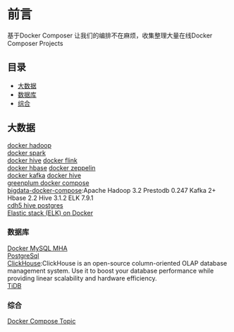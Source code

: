 # 前言

基于Docker Composer 让我们的编排不在麻烦，收集整理大量在线Docker Composer Projects

## 目录
- [大数据](#大数据)
- [数据库](#数据库)
- [综合](#综合)

## 大数据
[docker hadoop](https://github.com/big-data-europe/docker-hadoop)  
[docker spark](https://github.com/big-data-europe/docker-spark)  
[docker hive](https://github.com/big-data-europe/docker-hive)
[docker flink](https://github.com/big-data-europe/docker-flink)  
[docker hbase](https://github.com/big-data-europe/docker-hbase)
[docker zeppelin](https://github.com/big-data-europe/docker-zeppelin)  
[docker kafka](https://github.com/big-data-europe/docker-kafka)
[docker hive](https://github.com/big-data-europe/docker-hive)  
[greenplum docker compose](https://github.com/akashkroy/greenplum-docker-compose)  
[bigdata-docker-compose](https://github.com/spancer/bigdata-docker-compose):Apache Hadoop 3.2 Prestodb 0.247 Kafka 2+ Hbase 2.2 Hive 3.1.2 ELK 7.9.1  
[cdh5 hive postgres](https://github.com/tilakpatidar/cdh5_hive_postgres)  
[Elastic stack (ELK) on Docker](https://github.com/deviantony/docker-elk) 

### 数据库
[Docker MySQL MHA](https://gitee.com/witless/docker-mysql-mha)  
[PostgreSql](https://gitee.com/zhengqingya/docker-compose/tree/master/Linux/postgresql)  
[ClickHouse](https://hub.docker.com/r/bitnami/clickhouse/):ClickHouse is an open-source column-oriented OLAP database management system. Use it to boost your database performance while providing linear scalability and hardware efficiency.  
[TiDB](https://github.com/pingcap/tidb-docker-compose)  

### 综合
[Docker Compose Topic](https://github.com/topics/docker-compose)  
